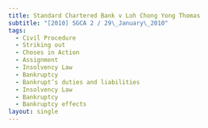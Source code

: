 ```yaml
---
title: Standard Chartered Bank v Loh Chong Yong Thomas
subtitle: "[2010] SGCA 2 / 29\_January\_2010"
tags:
  - Civil Procedure
  - Striking out
  - Choses in Action
  - Assignment
  - Insolvency Law
  - Bankruptcy
  - Bankrupt’s duties and liabilities
  - Insolvency Law
  - Bankruptcy
  - Bankruptcy effects
layout: single
---
```


